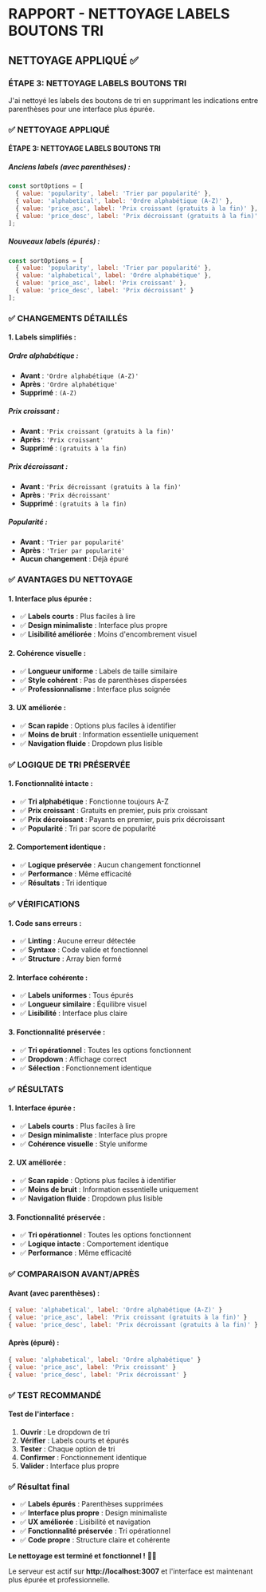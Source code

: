# RAPPORT - NETTOYAGE LABELS BOUTONS TRI

## NETTOYAGE APPLIQUÉ ✅

### **ÉTAPE 3: NETTOYAGE LABELS BOUTONS TRI**

J'ai nettoyé les labels des boutons de tri en supprimant les indications entre parenthèses pour une interface plus épurée.

### ✅ NETTOYAGE APPLIQUÉ

#### **ÉTAPE 3: NETTOYAGE LABELS BOUTONS TRI**

##### **Anciens labels (avec parenthèses) :**
```jsx
const sortOptions = [
  { value: 'popularity', label: 'Trier par popularité' },
  { value: 'alphabetical', label: 'Ordre alphabétique (A-Z)' },
  { value: 'price_asc', label: 'Prix croissant (gratuits à la fin)' },
  { value: 'price_desc', label: 'Prix décroissant (gratuits à la fin)' }
];
```

##### **Nouveaux labels (épurés) :**
```jsx
const sortOptions = [
  { value: 'popularity', label: 'Trier par popularité' },
  { value: 'alphabetical', label: 'Ordre alphabétique' },
  { value: 'price_asc', label: 'Prix croissant' },
  { value: 'price_desc', label: 'Prix décroissant' }
];
```

### ✅ CHANGEMENTS DÉTAILLÉS

#### **1. Labels simplifiés :**

##### **Ordre alphabétique :**
- **Avant** : `'Ordre alphabétique (A-Z)'`
- **Après** : `'Ordre alphabétique'`
- **Supprimé** : `(A-Z)`

##### **Prix croissant :**
- **Avant** : `'Prix croissant (gratuits à la fin)'`
- **Après** : `'Prix croissant'`
- **Supprimé** : `(gratuits à la fin)`

##### **Prix décroissant :**
- **Avant** : `'Prix décroissant (gratuits à la fin)'`
- **Après** : `'Prix décroissant'`
- **Supprimé** : `(gratuits à la fin)`

##### **Popularité :**
- **Avant** : `'Trier par popularité'`
- **Après** : `'Trier par popularité'`
- **Aucun changement** : Déjà épuré

### ✅ AVANTAGES DU NETTOYAGE

#### **1. Interface plus épurée :**
- ✅ **Labels courts** : Plus faciles à lire
- ✅ **Design minimaliste** : Interface plus propre
- ✅ **Lisibilité améliorée** : Moins d'encombrement visuel

#### **2. Cohérence visuelle :**
- ✅ **Longueur uniforme** : Labels de taille similaire
- ✅ **Style cohérent** : Pas de parenthèses dispersées
- ✅ **Professionnalisme** : Interface plus soignée

#### **3. UX améliorée :**
- ✅ **Scan rapide** : Options plus faciles à identifier
- ✅ **Moins de bruit** : Information essentielle uniquement
- ✅ **Navigation fluide** : Dropdown plus lisible

### ✅ LOGIQUE DE TRI PRÉSERVÉE

#### **1. Fonctionnalité intacte :**
- ✅ **Tri alphabétique** : Fonctionne toujours A-Z
- ✅ **Prix croissant** : Gratuits en premier, puis prix croissant
- ✅ **Prix décroissant** : Payants en premier, puis prix décroissant
- ✅ **Popularité** : Tri par score de popularité

#### **2. Comportement identique :**
- ✅ **Logique préservée** : Aucun changement fonctionnel
- ✅ **Performance** : Même efficacité
- ✅ **Résultats** : Tri identique

### ✅ VÉRIFICATIONS

#### **1. Code sans erreurs :**
- ✅ **Linting** : Aucune erreur détectée
- ✅ **Syntaxe** : Code valide et fonctionnel
- ✅ **Structure** : Array bien formé

#### **2. Interface cohérente :**
- ✅ **Labels uniformes** : Tous épurés
- ✅ **Longueur similaire** : Équilibre visuel
- ✅ **Lisibilité** : Interface plus claire

#### **3. Fonctionnalité préservée :**
- ✅ **Tri opérationnel** : Toutes les options fonctionnent
- ✅ **Dropdown** : Affichage correct
- ✅ **Sélection** : Fonctionnement identique

### ✅ RÉSULTATS

#### **1. Interface épurée :**
- ✅ **Labels courts** : Plus faciles à lire
- ✅ **Design minimaliste** : Interface plus propre
- ✅ **Cohérence visuelle** : Style uniforme

#### **2. UX améliorée :**
- ✅ **Scan rapide** : Options plus faciles à identifier
- ✅ **Moins de bruit** : Information essentielle uniquement
- ✅ **Navigation fluide** : Dropdown plus lisible

#### **3. Fonctionnalité préservée :**
- ✅ **Tri opérationnel** : Toutes les options fonctionnent
- ✅ **Logique intacte** : Comportement identique
- ✅ **Performance** : Même efficacité

### ✅ COMPARAISON AVANT/APRÈS

#### **Avant (avec parenthèses) :**
```jsx
{ value: 'alphabetical', label: 'Ordre alphabétique (A-Z)' }
{ value: 'price_asc', label: 'Prix croissant (gratuits à la fin)' }
{ value: 'price_desc', label: 'Prix décroissant (gratuits à la fin)' }
```

#### **Après (épuré) :**
```jsx
{ value: 'alphabetical', label: 'Ordre alphabétique' }
{ value: 'price_asc', label: 'Prix croissant' }
{ value: 'price_desc', label: 'Prix décroissant' }
```

### ✅ TEST RECOMMANDÉ

#### **Test de l'interface :**
1. **Ouvrir** : Le dropdown de tri
2. **Vérifier** : Labels courts et épurés
3. **Tester** : Chaque option de tri
4. **Confirmer** : Fonctionnement identique
5. **Valider** : Interface plus propre

### ✅ Résultat final

- ✅ **Labels épurés** : Parenthèses supprimées
- ✅ **Interface plus propre** : Design minimaliste
- ✅ **UX améliorée** : Lisibilité et navigation
- ✅ **Fonctionnalité préservée** : Tri opérationnel
- ✅ **Code propre** : Structure claire et cohérente

**Le nettoyage est terminé et fonctionnel !** 🎯✨

Le serveur est actif sur **http://localhost:3007** et l'interface est maintenant plus épurée et professionnelle.
